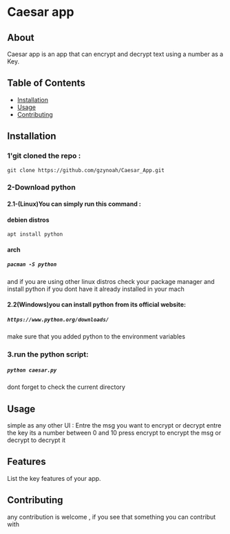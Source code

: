 # Caesar app
## About

Caesar app is an app that can encrypt and decrypt text using a number as a Key.

## Table of Contents

- [Installation](#installation)
- [Usage](#usage)
- [Contributing](#contributing)


## Installation

### 1'git cloned the repo :
`git clone https://github.com/gzynoah/Caesar_App.git`
### 2-Download python
#### 2.1-(Linux)You can simply run this command :
#### debien distros 
`apt install python`
#### arch
##### `pacman -S python`
and if you are using other linux distros check your package manager and install python if you dont have it already installed in your mach
#### 2.2(Windows)you can install python from its official website:
##### `https://www.python.org/downloads/`
make sure that you added python to the environment variables
### 3.run the python script:
##### `python caesar.py`
dont forget to check the current directory 



## Usage
simple as any other UI :
Entre the msg you want to encrypt or decrypt entre 
the key its a number between 0 and 10
press encrypt to encrypt the msg or decrypt to decrypt it

## Features

List the key features of your app.

## Contributing

any contribution is welcome , if you see that something you can contribut with






